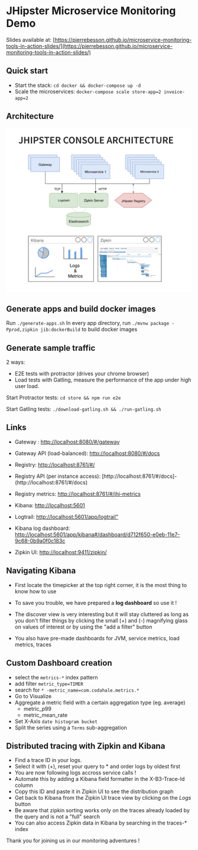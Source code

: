 # JHipster Microservice Monitoring Demo

Slides available at: [https://pierrebesson.github.io/microservice-monitoring-tools-in-action-slides/](https://pierrebesson.github.io/microservice-monitoring-tools-in-action-slides/)

## Quick start

- Start the stack: `cd docker && docker-compose up -d`
- Scale the microservices: `docker-compose scale store-app=2 invoice-app=2`


## Architecture

![architecture](./jhipster-microservice-monitoring-architecture.png)

## Generate apps and build docker images

Run `./generate-apps.sh`
In every app directory, run `./mvnw package -Pprod,zipkin jib:dockerBuild` to build docker images

## Generate sample traffic

2 ways:

- E2E tests with protractor (drives your chrome browser)
- Load tests with Gatling, measure the performance of the app under high user load.

Start Protractor tests: `cd store && npm run e2e`

Start Gatling tests: `./download-gatling.sh && ./run-gatling.sh`

## Links

- Gateway : [http://localhost:8080/#/gateway](http://localhost:8080/#/gateway)
- Gateway API (load-balanced): [http://localhost:8080/#/docs](http://localhost:8080/#/docs)
- Registry: [http://localhost:8761/#/](http://localhost:8761/#/)
- Registry API (per instance access): [http://localhost:8761/#/docs]- (http://localhost:8761/#/docs)
- Registry metrics: [http://localhost:8761/#/jhi-metrics](http://localhost:8761/#/jhi-metrics)

- Kibana: [http://localhost:5601](http://localhost:5601)
- Logtrail: [http://localhost:5601/app/logtrail"](http://localhost:5601/app/logtrail#)
- Kibana log dashboard: [http://localhost:5601/app/kibana#/dashboard/d712f650-e0eb-11e7-9c68-0b9a0f0c183c](http://localhost:5601/app/kibana#/dashboard/d712f650-e0eb-11e7-9c68-0b9a0f0c183c?_g=(refreshInterval%3A('%24%24hashKey'%3A'object%3A4097'%2Cdisplay%3A'5%20seconds'%2Cpause%3A!f%2Csection%3A1%2Cvalue%3A5000)%2Ctime%3A(from%3Anow-1h%2Cmode%3Aquick%2Cto%3Anow)))
- Zipkin UI: [http://localhost:9411/zipkin/](http://localhost:9411/zipkin/)

## Navigating Kibana

- First locate the timepicker at the top right corner, it is the most thing to know how to use
- To save you trouble, we have prepared a **log dashboard** so use it !

- The discover view is very interesting but it will stay cluttered as long as you don't filter things by clicking the small (+) and (-) magnifying glass on values of interest or by using the "add a filter" button
- You also have pre-made dashboards for JVM, service metrics, load metrics, traces

## Custom Dashboard creation

- select the `metrics-*` index pattern
- add filter `metric_type=TIMER`
- search for `* -metric_name=com.codahale.metrics.*`
- Go to Visualize
- Aggregate a metric field with a certain aggregation type (eg. average)
    - metric_p99
    - metric_mean_rate
- Set X-Axis `date histogram bucket`
- Split the series using a `Terms` sub-aggregation

## Distributed tracing with Zipkin and Kibana

- Find a trace ID in your logs.
- Select it with (+), reset your query to * and order logs by oldest first
- You are now following logs accross service calls !
- Automate this by adding a Kibana field formatter in the X-B3-Trace-Id column
- Copy this ID and paste it in Zipkin UI to see the distribution graph
- Get back to Kibana from the Zipkin UI trace view by clicking on the *Logs* button
- Be aware that zipkin sorting works only on the traces already loaded by the query and is not a "full" search
- You can also access Zipkin data in Kibana by searching in the traces-* index

Thank you for joining us in our monitoring adventures !
